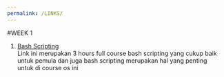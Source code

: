```yaml
---
permalink: /LINKS/
---
```


#WEEK 1
1. [Bash Scripting]({{https://www.youtube.com/watch?v=e7BufAVwDiM}})\
Link ini merupakan 3 hours full course bash scripting yang cukup baik untuk pemula dan juga bash scripting merupakan hal yang penting untuk di course os ini
